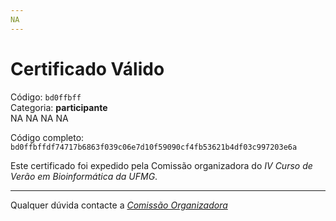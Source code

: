 ```yaml
---
NA
---
```


# Certificado Válido

Código: `bd0ffbff`<br>
Categoria: **participante**<br>
NA
NA
NA
NA


Código completo: `bd0ffbffdf74717b6863f039c06e7d10f59090cf4fb53621b4df03c997203e6a`


Este certificado foi expedido pela Comissão organizadora do *IV Curso de Verão em Bioinformática da UFMG*.

----

Qualquer dúvida contacte a [_Comissão Organizadora_](<mailto:cursobioinfoufmg@gmail.com$subject=[Certificados]>)

